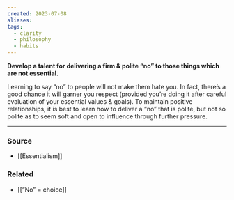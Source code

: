 ```yaml
---
created: 2023-07-08
aliases: 
tags:
  - clarity
  - philosophy
  - habits
---
```

**Develop a talent for delivering a firm & polite “no” to those things which are not essential.**

Learning to say “no” to people will not make them hate you. In fact, there’s a good chance it will garner you respect (provided you’re doing it after careful evaluation of your essential values & goals). To maintain positive relationships, it is best to learn how to deliver a “no” that is polite, but not so polite as to seem soft and open to influence through further pressure.

---

### Source
- [[Essentialism]]

### Related
- [[“No” = choice]]